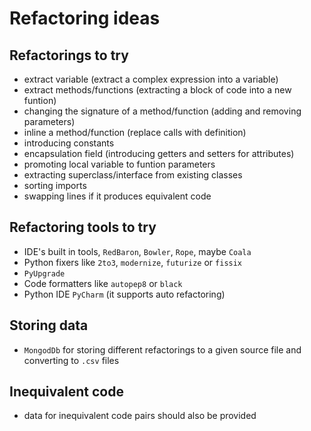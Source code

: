 # Refactoring ideas

## Refactorings to try

- extract variable (extract a complex expression into a variable)
- extract methods/functions (extracting a block of code into a new funtion)
- changing the signature of a method/function (adding and removing parameters)
- inline a method/function (replace calls with definition)
- introducing constants
- encapsulation field (introducing getters and setters for attributes)
- promoting local variable to funtion parameters
- extracting superclass/interface from existing classes
- sorting imports
- swapping lines if it produces equivalent code

## Refactoring tools to try

- IDE's built in tools, `RedBaron`, `Bowler`, `Rope`, maybe `Coala`
- Python fixers like `2to3`, `modernize`, `futurize` or `fissix`
- `PyUpgrade`
- Code formatters like `autopep8` or `black`
- Python IDE `PyCharm` (it supports auto refactoring)

## Storing data

- `MongodDb` for storing different refactorings to a given source file and converting to `.csv` files

## Inequivalent code

- data for inequivalent code pairs should also be provided
